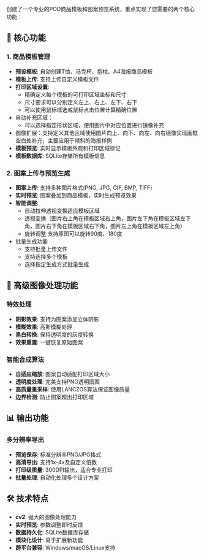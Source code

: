 创建了一个专业的POD商品模板和图案预览系统，重点实现了您需要的两个核心功能：

## 🎯 核心功能

### 1. **商品模板管理**

- **预设模板**: 自动创建T恤、马克杯、抱枕、A4海报商品模板
- **模板上传**: 支持上传自定义模板文件
- **打印区域设置**: 
  - 精确定义每个模板的可打印区域坐标和尺寸
  - 尺寸要求可以分别定义左上、右上、左下、右下
  - 可以使用鼠标框选或鼠标点击位置计算精确位置
- 自动补充区域：
  - 可以选择指定形状区域，使用图片中对应位置进行镜像补充
- 图像扩展：支持定义其他区域使用图片向上、向下、向左、向右镜像实现画框空白处补充，主要应用于倾斜的海报样例
- **模板预览**: 实时显示模板外观和打印区域标记
- **模板数据库**: SQLite存储所有模板信息

### 2. **图案上传与预览生成**

- **图案上传**: 支持多种图片格式(PNG, JPG, GIF, BMP, TIFF)
- **实时预览**: 图案叠加到商品模板，实时生成预览效果
- **智能调整**:
  - 自动拉伸透视变换适应模板区域
  - 透视变换（图片右上角在模板区域右上角，图片左下角在模板区域左下角，图片右下角在模板区域右下角，图片左上角在模板区域左上角）
  - 旋转调整 支持原图可以旋转90度、180度
- 批量生成功能
  - 支持批量上传文件
  - 支持选择多个模板
  - 选择指定生成方式批量生成

## 🎨 高级图像处理功能

### **特效处理**

- **阴影效果**: 支持为图案添加立体阴影
- **模糊效果**: 高斯模糊处理
- **黑白转换**: 保持透明度的灰度转换
- **效果重置**: 一键恢复原始图案

### **智能合成算法**

- **自适应缩放**: 图案自动适配打印区域大小
- **透明度处理**: 完美支持PNG透明图案
- **高质量重采样**: 使用LANCZOS算法保证图像质量
- **边界检测**: 防止图案超出打印区域

## 📊 输出功能

### **多分辨率导出**

- **预览保存**: 标准分辨率PNG/JPG格式
- **高清导出**: 支持1x-4x及自定义倍数
- **打印级质量**: 300DPI输出，适合专业打印
- **批量处理**: 自动化处理多个设计方案

## 🛠️ 技术特点

- **cv2**: 强大的图像处理能力
- **实时预览**: 参数调整即时反馈
- **数据持久化**: SQLite数据库存储
- **模块化设计**: 易于扩展新功能
- **跨平台兼容**: Windows/macOS/Linux支持